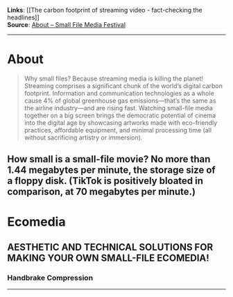 **Links**: [[The carbon footprint of streaming video - fact-checking the headlines]]<br>
**Source**: [About – Small File Media Festival](https://smallfile.ca/about/)<br>

___
# About 

>Why small files? Because streaming media is killing the planet! Streaming comprises a significant chunk of the world’s digital carbon footprint. Information and communication technologies as a whole cause 4% of global greenhouse gas emissions—that’s the same as the airline industry—and are rising fast. Watching small-file media together on a big screen brings the democratic potential of cinema into the digital age by showcasing artworks made with eco-friendly practices, affordable equipment, and minimal processing time (all without sacrificing artistry or immersion).

## How small is a small-file movie? No more than 1.44 megabytes per minute, the storage size of a floppy disk. (TikTok is positively bloated in comparison, at 70 megabytes per minute.)


# Ecomedia

## AESTHETIC AND TECHNICAL SOLUTIONS FOR MAKING YOUR OWN SMALL-FILE ECOMEDIA!

### Handbrake Compression



___


